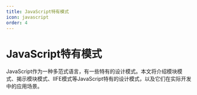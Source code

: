 ```yaml
---
title: JavaScript特有模式
icon: javascript
order: 4
---
```


# JavaScript特有模式

JavaScript作为一种多范式语言，有一些特有的设计模式。本文将介绍模块模式、揭示模块模式、IIFE模式等JavaScript特有的设计模式，以及它们在实际开发中的应用场景。

